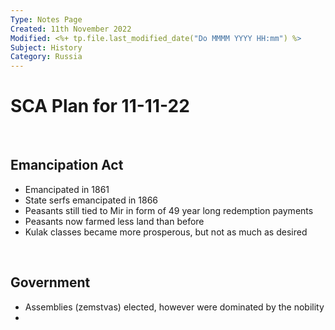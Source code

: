 ```yaml
---
Type: Notes Page
Created: 11th November 2022
Modified: <%+ tp.file.last_modified_date("Do MMMM YYYY HH:mm") %>
Subject: History
Category: Russia
---
```

# SCA Plan for 11-11-22

</br>

## Emancipation Act

- Emancipated in 1861
- State serfs emancipated in 1866
- Peasants still tied to Mir in form of 49 year long redemption payments
- Peasants now farmed less land than before
- Kulak classes became more prosperous, but not as much as desired

</br>

## Government

- Assemblies (zemstvas) elected, however were dominated by the nobility
- 